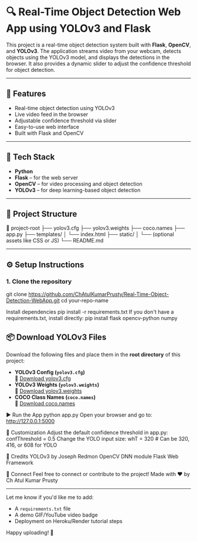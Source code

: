 # 🔍 Real-Time Object Detection Web App using YOLOv3 and Flask

This project is a real-time object detection system built with **Flask**, **OpenCV**, and **YOLOv3**. The application streams video from your webcam, detects objects using the YOLOv3 model, and displays the detections in the browser. It also provides a dynamic slider to adjust the confidence threshold for object detection.

---

## 🚀 Features

- Real-time object detection using YOLOv3
- Live video feed in the browser
- Adjustable confidence threshold via slider
- Easy-to-use web interface
- Built with Flask and OpenCV

---

## 🧠 Tech Stack

- **Python**
- **Flask** – for the web server
- **OpenCV** – for video processing and object detection
- **YOLOv3** – for deep learning-based object detection

---

## 📁 Project Structure

📂 project-root ├── yolov3.cfg ├── yolov3.weights ├── coco.names ├── app.py ├── templates/ │ └── index.html ├── static/ │ └── (optional assets like CSS or JS) └── README.md

---

## ⚙️ Setup Instructions

### 1. Clone the repository

git clone https://github.com/ChAtulKumarPrusty/Real-Time-Object-Detection-WebApp.git
cd your-repo-name

Install dependencies
pip install -r requirements.txt
If you don't have a requirements.txt, install directly:
pip install flask opencv-python numpy


## 📦 Download YOLOv3 Files

Download the following files and place them in the **root directory** of this project:
- **YOLOv3 Config (`yolov3.cfg`)**  
  🔗 [Download yolov3.cfg](https://github.com/pjreddie/darknet/raw/master/cfg/yolov3.cfg)
- **YOLOv3 Weights (`yolov3.weights`)**  
  🔗 [Download yolov3.weights](https://pjreddie.com/media/files/yolov3.weights)
- **COCO Class Names (`coco.names`)**  
  🔗 [Download coco.names](https://github.com/pjreddie/darknet/raw/master/data/coco.names)


▶️ Run the App
python app.py
Open your browser and go to: http://127.0.0.1:5000

🧩 Customization
Adjust the default confidence threshold in app.py:
confThreshold = 0.5
Change the YOLO input size:
whT = 320  # Can be 320, 416, or 608 for YOLO

🙌 Credits
YOLOv3 by Joseph Redmon
OpenCV DNN module
Flask Web Framework

🤝 Connect
Feel free to connect or contribute to the project!
Made with ❤️ by Ch Atul Kumar Prusty


---

Let me know if you'd like me to add:

- A `requirements.txt` file
- A demo GIF/YouTube video badge
- Deployment on Heroku/Render tutorial steps

Happy uploading! 🚀
